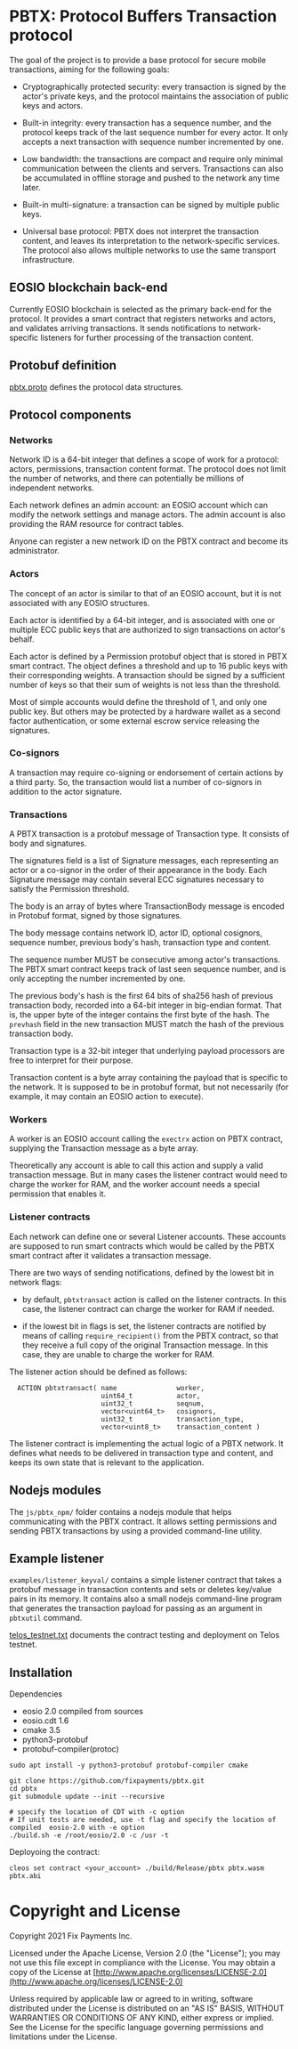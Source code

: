 PBTX: Protocol Buffers Transaction protocol
===========================================

The goal of the project is to provide a base protocol for secure
mobile transactions, aiming for the following goals:

* Cryptographically protected security: every transaction is signed by
  the actor's private keys, and the protocol maintains the association
  of public keys and actors.

* Built-in integrity: every transaction has a sequence number, and the
  protocol keeps track of the last sequence number for every actor. It
  only accepts a next transaction with sequence number incremented by
  one.

* Low bandwidth: the transactions are compact and require only
  minimal communication between the clients and servers. Transactions
  can also be accumulated in offline storage and pushed to the network
  any time later.

* Built-in multi-signature: a transaction can be signed by multiple
  public keys.

* Universal base protocol: PBTX does not interpret the transaction
  content, and leaves its interpretation to the network-specific
  services. The protocol also allows multiple networks to use the same
  transport infrastructure.



EOSIO blockchain back-end
-------------------------

Currently EOSIO blockchain is selected as the primary back-end for the
protocol. It provides a smart contract that registers networks and
actors, and validates arriving transactions. It sends notifications to
network-specific listeners for further processing of the transaction
content.



Protobuf definition
-------------------

[pbtx.proto](pbtx.proto) defines the protocol data structures.



Protocol components
-------------------

### Networks

Network ID is a 64-bit integer that defines a scope of work for a
protocol: actors, permissions, transaction content format. The
protocol does not limit the number of networks, and there can
potentially be millions of independent networks.

Each network defines an admin account: an EOSIO account which can
modify the network settings and manage actors. The admin account is
also providing the RAM resource for contract tables.

Anyone can register a new network ID on the PBTX contract and become
its administrator.

### Actors

The concept of an actor is similar to that of an EOSIO account, but it is not associated with any EOSIO structures.

Each actor is identified by a 64-bit integer, and is associated with
one or multiple ECC public keys that are authorized to sign
transactions on actor's behalf.

Each actor is defined by a Permission protobuf object that is stored
in PBTX smart contract. The object defines a threshold and up to 16
public keys with their corresponding weights. A transaction should be
signed by a sufficient number of keys so that their sum of weights is
not less than the threshold.

Most of simple accounts would define the threshold of 1, and only one
public key. But others may be protected by a hardware wallet as a
second factor authentication, or some external escrow service
releasing the signatures.


### Co-signors

A transaction may require co-signing or endorsement of certain actions
by a third party. So, the transaction would list a number of
co-signors in addition to the actor signature.


### Transactions

A PBTX transaction is a protobuf message of Transaction type. It
consists of body and signatures.

The signatures field is a list of Signature messages, each
representing an actor or a co-signor in the order of their appearance
in the body. Each Signature message may contain several ECC signatures
necessary to satisfy the Permission threshold.

The body is an array of bytes where TransactionBody message is encoded
in Protobuf format, signed by those signatures.

The body message contains network ID, actor ID, optional cosignors,
sequence number, previous body's hash, transaction type and content.

The sequence number MUST be consecutive among actor's
transactions. The PBTX smart contract keeps track of last seen
sequence number, and is only accepting the number incremented by one.

The previous body's hash is the first 64 bits of sha256 hash of
previous transaction body, recorded into a 64-bit integer in
big-endian format. That is, the upper byte of the integer contains the
first byte of the hash. The `prevhash` field in the new transaction
MUST match the hash of the previous transaction body.

Transaction type is a 32-bit integer that underlying payload
processors are free to interpret for their purpose.

Transaction content is a byte array containing the payload that is
specific to the network. It is supposed to be in protobuf format, but
not necessarily (for example, it may contain an EOSIO action to
execute).



### Workers

A worker is an EOSIO account calling the `exectrx` action on PBTX
contract, supplying the Transaction message as a byte array.

Theoretically any account is able to call this action and supply a
valid transaction message. But in many cases the listener contract
would need to charge the worker for RAM, and the worker account needs
a special permission that enables it.



### Listener contracts

Each network can define one or several Listener accounts. These
accounts are supposed to run smart contracts which would be called by
the PBTX smart contract after it validates a transaction message.

There are two ways of sending notifications, defined by the lowest bit
in network flags:

* by default, `pbtxtransact` action is called on the listener
  contracts. In this case, the listener contract can charge the worker
  for RAM if needed.

* if the lowest bit in flags is set, the listener contracts are
  notified by means of calling `require_recipient()` from the PBTX
  contract, so that they receive a full copy of the original
  Transaction message. In this case, they are unable to charge the
  worker for RAM.

The listener action should be defined as follows:

```
  ACTION pbtxtransact( name               worker,
                       uint64_t           actor,
                       uint32_t           seqnum,
                       vector<uint64_t>   cosignors,
                       uint32_t           transaction_type,
                       vector<uint8_t>    transaction_content )
```

The listener contract is implementing the actual logic of a PBTX
network. It defines what needs to be delivered in transaction type and
content, and keeps its own state that is relevant to the application.


Nodejs modules
--------------

The `js/pbtx_npm/` folder contains a nodejs module that helps
communicating with the PBTX contract. It allows setting permissions
and sending PBTX transactions by using a provided command-line
utility.


Example listener
----------------

`examples/listener_keyval/` contains a simple listener contract that
takes a protobuf message in transaction contents and sets or deletes
key/value pairs in its memory. It contains also a small nodejs
command-line program that generates the transaction payload for
passing as an argument in `pbtxutil` command.

[telos_testnet.txt](examples/listener_keyval/telos_testnet.txt)
documents the contract testing and deployment on Telos testnet.







Installation
------------

Dependencies

* eosio 2.0 compiled from sources
* eosio.cdt 1.6
* cmake 3.5
* python3-protobuf
* protobuf-compiler(protoc)

```
sudo apt install -y python3-protobuf protobuf-compiler cmake

git clone https://github.com/fixpayments/pbtx.git
cd pbtx
git submodule update --init --recursive

# specify the location of CDT with -c option
# If unit tests are needed, use -t flag and specify the location of compiled  eosio-2.0 with -e option
./build.sh -e /root/eosio/2.0 -c /usr -t
```

Deployoing the contract:

```
cleos set contract <your_account> ./build/Release/pbtx pbtx.wasm pbtx.abi
```


Copyright and License
=====================

Copyright 2021 Fix Payments Inc.

Licensed under the Apache License, Version 2.0 (the "License"); you
may not use this file except in compliance with the License.  You may
obtain a copy of the License at
[http://www.apache.org/licenses/LICENSE-2.0](http://www.apache.org/licenses/LICENSE-2.0)

Unless required by applicable law or agreed to in writing, software
distributed under the License is distributed on an "AS IS" BASIS,
WITHOUT WARRANTIES OR CONDITIONS OF ANY KIND, either express or
implied.  See the License for the specific language governing
permissions and limitations under the License.

